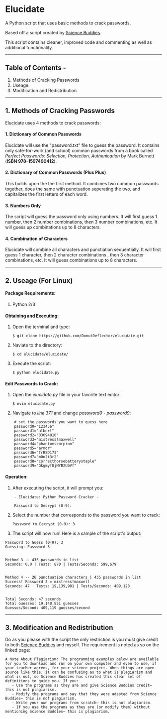 # Elucidate
A Python script that uses basic methods to crack passwords.

Based off a script created by [Science Buddies](http://www.sciencebuddies.org/Files/5549/17/crack2.py).

This script contains cleaner, improved code and commenting as well as additional functionality.

___

## Table of Contents -
1. Methods of Cracking Passwords
2. Useage
3. Modification and Redistribution

___

## 1. Methods of Cracking Passwords

Elucidate uses 4 methods to crack passwords:

#### 1. Dictionary of Common Passwords
  
Elucidate will use the "password.txt" file to guess the password. It contains only safe-for-work (and school) common passwords from a book called *Perfect Passwords: Selection, Protection, Authenication* by Mark Burnett (__ISBN 978-1597490412__). 

#### 2. Dictionary of Common Passwords (Plus Plus)

This builds upon the the first method. It combines two common passwords together, does the same with punctuation seperating the two, and capitalizes the first letters of each word.

#### 3. Numbers Only
  
The script will guess the password only using numbers. It will first guess 1 number, then 2 number combinations, then 3 number combinations, etc. It will guess up combinations up to 8 characters.

#### 4. Combination of Characters
  
Elucidate will combine all characters and punctiation sequentially. It will first guess 1 character, then 2 character combinations , then 3 character combinations, etc. It will guess combinations up to 8 characters.

___

## 2. Useage (For Linux)

#### Package Requirements:
1. Python 2/3

#### Obtaining and Executing:
1. Open the terminal and type:

    ```$ git clone https://github.com/DonutDeflector/elucidate.git```

2. Naviate to the directory:

    ```$ cd elucidate/elucidate/```

3. Execute the script:

    ```$ python elucidate.py```

#### Edit Passwords to Crack:
1. Open the <em>elucidate.py</em> file in your favorite text editor:

	```$ nvim elucidate.py```

2. Navigate to <em>line 371</em> and change <em>password0 - password9</em>:

```
    # set the passwords you want to guess here
    password0="123456"
    password1="albert"
    password2="03694816"
    password3="mistress!maxwell"
    password4="phantomscorpion"
    password5="armor"
    password6="frBSD173"
    password7="m0n2t3r2"
    password8="correcthorsebatterystaple"
    password9="Gkgmyf8jNYB2UbVf"
```

#### Operation:
1. After executing the script, it will prompt you: 

```
	- Elucidate: Python Password Cracker -

    Password to Decrypt (0-9):
```

2. Select the number that corresponds to the password you want to crack:

	```Password to Decrypt (0-9): 3```

3. The script will now run! Here is a sample of the script's output:

```
Password to Guess (0-9): 3
Guessing: Password 3


Method 3 -- 435 passwords in list
Seconds: 0.0 | Tests: 870 | Tests/Seconds: 599,679


Method 4 -- 26 punctuation characters | 435 passwords in list
Success! Password 3 = mistress!maxwell
Seconds: 47 | Tests: 19,139,981 | Tests/Seconds: 409,128


Total Seconds: 47 seconds
Total Guesses: 19,140,851 guesses
Guesses/Second: 409,119 guesses/second
```
___

## 3. Modification and Redistribution

Do as you please with the script the only restriction is you must give credit to both [Science Buddies](http://www.sciencebuddies.org/science-fair-projects/project_ideas/CompSci_p046.shtml#procedure) and myself. The requirement is noted as so on the linked page:

```
A Note About Plagiarism: The programming examples below are available for you to download and run on your own computer and even to use, if your teacher agrees, for your science project. When things are open-source like this, it can be confusing as to what is plagiarism and what is not, so Science Buddies has created this clear set of definitions to guide you. If you:
   - Use the programs as they are and give Science Buddies credit— this is not plagiarism.
   - Modify the programs and say that they were adapted from Science Buddies— this is not plagiarism.
   - Write your own programs from scratch— this is not plagiarism.
   - If you use the programs as they are (or modify them) without mentioning Science Buddies— this is plagiarism.
```


